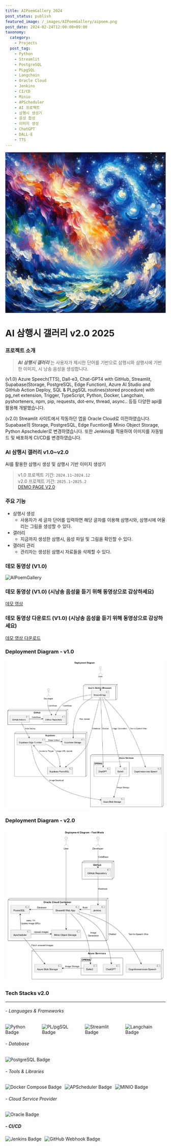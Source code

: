 ```yaml
---
title: AIPoemGallery 2024
post_status: publish
featured_image: /_images/AIPoemGallery/aipoem.png
post_date: 2024-02-24T12:00:00+09:00
taxonomy:
  category:
    - Projects
  post_tag:
    - Python
    - Streamlit
    - PostgreSQL
    - PLpgSQL
    - Langchain
    - Oracle Cloud
    - Jenkins
    - CI/CD
    - Minio
    - APScheduler
    - AI 프로젝트
    - 삼행시 생성기
    - 음성 합성
    - 이미지 생성
    - ChatGPT
    - DALL·E
    - TTS
---
```


![AIPOEM](https://raw.githubusercontent.com/ellen24k/AIPoemGallery/master/resources/aipoem.png)

# AI 삼행시 갤러리 v2.0 2025
### 프로젝트 소개

> _**AI 삼행시 갤러리**_ 는 사용자가 제시한 단어를 기반으로 삼행시와 삼행시에 기반한 이미지, 시 낭송 음성을 생성합니다.

(v1.0) Azure Speech(TTS), Dall-e3, Chat-GPT4
with GitHub, Streamlit, Supabase(Storage, PostgreSQL, Edge Function), Azure AI Studio and GitHub Action Deploy, SQL & PLpgSQL routines(stored procedure) with pg_net extension, Trigger, TypeScript, Python, Docker, Langchain, pyshorteners, npm, pip, requests, dot-env, thread, async.. 등등 다양한 api를 활용해 개발했습니다.

(v2.0) Streamlit 사이트에서 작동하던 앱을 Oracle Cloud로 이전하였습니다. Supabase의 Storage, PostgreSQL, Edge Fucntion를 Minio Object Storage, Python Apscheduler로 변경하였습니다. 또한 Jenkins를 적용하여 이미지를 자동빌드 및 배포하게 CI/CD를 변경하였습니다.
### AI 삼행시 갤러리 v1.0~v2.0

AI를 활용한 삼행시 생성 및 삼행시 기반 이미지 생성기
> v1.0 프로젝트 기간: `2024.11~2024.12`
> \
> v2.0 프로젝트 기간: `2025.1~2025.2`
> \
> [DEMO PAGE V2.0](https://gallery.ellen24k.kro.kr)

### 주요 기능

- 삼행시 생성
    - 사용자가 세 글자 단어를 입력하면 해당 글자를 이용해 삼행시와, 삼행시에 어울리는 그림을 생성할 수 있다.
- 갤러리
    - 지금까지 생성한 삼행시, 음성 파일 및 그림을 확인할 수 있다.
- 갤러리 관리
    - 관리자는 생성된 삼행시 자료들을 삭제할 수 있다.

### 데모 동영상 (V1.0)
![AIPoemGallery](https://raw.githubusercontent.com/ellen24k/AIPoemGallery/master/resources/chatbot_mobile_gallery.gif)

### 데모 동영상 (V1.0) (시낭송 음성을 듣기 위해 동영상으로 감상하세요)

[데모 영상](https://github.com/user-attachments/assets/f884e18c-cf35-4b43-992a-ec4f97c3e205)


### 데모 동영상 다운로드 (V1.0) (시낭송 음성을 듣기 위해 동영상으로 감상하세요)
[데모 영상 다운로드](https://github.com/ellen24k/AIPoemGallery/raw/master/resources/chatbot_mobile_gallery.webm)

### Deployment Diagram - v1.0
![Diagram (v1.0)](https://raw.githubusercontent.com/ellen24k/AIPoemGallery/master/resources/diagram_deployment-1-.png)

### Deployment Diagram - v2.0
![Diagram (v2.0)](https://raw.githubusercontent.com/ellen24k/AIPoemGallery/master/resources/diagram_deployment_new.png)


### Tech Stacks v2.0
- - -
###### - _Languages & Frameworks_
<div style="display: flex; gap: 10px">
    <img src="https://img.shields.io/badge/Python-3776AB?style=for-the-badge&logo=python&logoColor=white" alt="Python Badge"> 
    <img src="https://img.shields.io/badge/PL%2FpgSQL-336791?style=for-the-badge&logo=postgresql&logoColor=white" alt="PL/pgSQL Badge">
    <img src="https://img.shields.io/badge/Streamlit-FF4B4B?style=for-the-badge&logo=streamlit&logoColor=white" alt="Streamlit Badge">
    <img src="https://img.shields.io/badge/Langchain-46d3e6?style=for-the-badge&logo=Langchain&logoColor=white" alt="Langchain Badge">
</div>

###### - _Database_
<div style="display: flex; gap: 10px;">
    <img src="https://img.shields.io/badge/PostgreSQL-4169E1?style=for-the-badge&logo=postgresql&logoColor=white" alt="PostgreSQL Badge">
</div>

###### - _Tools & Libraries_
<div style="display: flex; gap: 10px;">
    <img src="https://img.shields.io/badge/Docker_Compose-2496ED?style=for-the-badge&logo=docker&logoColor=white" alt="Docker Compose Badge">
    <img src="https://img.shields.io/badge/APScheduler-004080?style=for-the-badge&logo=APScheduler&logoColor=white" alt="APScheduler Badge">
    <img src="https://img.shields.io/badge/MINIO-FF2C00?style=for-the-badge&logo=minio&logoColor=white" alt="MINIO Badge">
</div>

###### - _Cloud Service Provider_
<div style="display: flex; gap: 10px;">
    <img src="https://img.shields.io/badge/Oracle_Cloud-F80000?style=for-the-badge&logo=oracle&logoColor=white" alt="Oracle Badge">
</div>

##### - _CI/CD_
<div style="display: flex; gap: 10px;">
    <img src="https://img.shields.io/badge/Jenkins-D24939?style=for-the-badge&logo=jenkins&logoColor=white" alt="Jenkins Badge">
    <img src="https://img.shields.io/badge/GitHub%20Webhook-181717?style=for-the-badge&logo=github&logoColor=white" alt="GitHub Webhook Badge">
</div>


